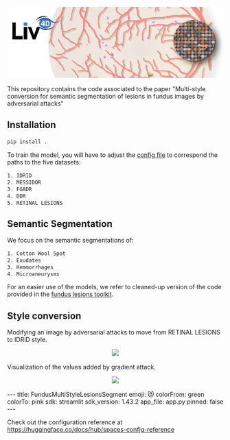 <p align="center">
    <img src="imgs/header.png" width="800px"/>
</p>

This repository contains the code associated to the paper "Multi-style conversion for semantic segmentation of lesions in fundus images by adversarial attacks"

## Installation

```bash
pip install .
```

To train the model, you will have to adjust the [config file](configs/data_config.yaml) to correspond the paths to the five datasets:

    1. IDRID
    2. MESSIDOR
    3. FGADR
    4. DDR
    5. RETINAL LESIONS


## Semantic Segmentation

We focus on the semantic segmentations of:

    1. Cotton Wool Spot
    2. Exudates
    3. Hemmorrhages
    4. Microaneurysms

For an easier use of the models, we refer to cleaned-up version of the code provided in the [fundus lesions toolkit](https://github.com/ClementPla/fundus-lesions-toolkit/tree/main/).



## Style conversion

Modifying an image by adversarial attacks to move from RETINAL LESIONS to IDRiD style.
<p align="center">
    <img src="imgs/soft_adversarial.gif" width="800px"/>
</p>

Visualization of the values added by gradient attack.
<p align="center">
    <img src="imgs/compressed_diff_adversarial.gif" width="800px"/>
</p>
---
title: FundusMultiStyleLesionsSegment
emoji: 😻
colorFrom: green
colorTo: pink
sdk: streamlit
sdk_version: 1.43.2
app_file: app.py
pinned: false
---

Check out the configuration reference at https://huggingface.co/docs/hub/spaces-config-reference
